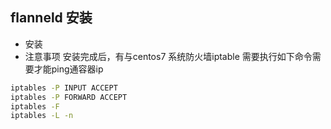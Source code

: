 flanneld 安装
---

* 安装
* 注意事项
    安装完成后，有与centos7 系统防火墙iptable 需要执行如下命令需要才能ping通容器ip
```bash
iptables -P INPUT ACCEPT
iptables -P FORWARD ACCEPT
iptables -F
iptables -L -n
```